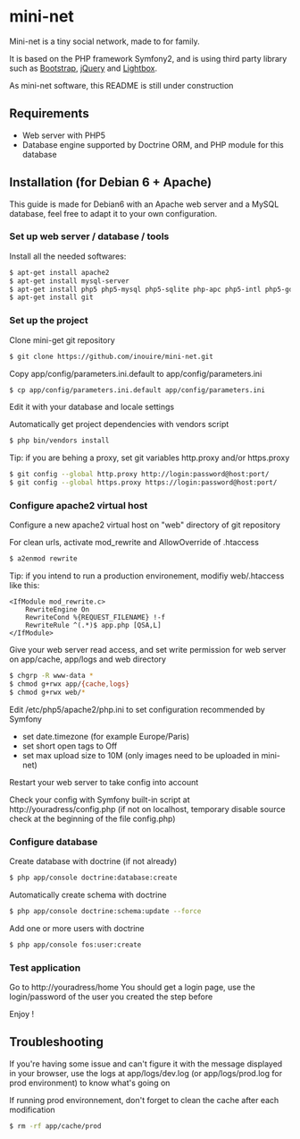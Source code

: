mini-net
========

Mini-net is a tiny social network, made to for family.

It is based on the PHP framework Symfony2, and is using third party library such as [Bootstrap](http://twitter.github.com/bootstrap/), [jQuery](http://jquery.com/) and [Lightbox](http://lokeshdhakar.com/projects/lightbox2/).

As mini-net software, this README is still under construction

## Requirements

* Web server with PHP5
* Database engine supported by Doctrine ORM, and PHP module for this database

## Installation (for Debian 6 + Apache)

This guide is made for Debian6 with an Apache web server and a MySQL database, feel free to adapt it to your own configuration.

### Set up web server / database / tools

Install all the needed softwares:
``` bash
$ apt-get install apache2
$ apt-get install mysql-server
$ apt-get install php5 php5-mysql php5-sqlite php-apc php5-intl php5-gd
$ apt-get install git
```

### Set up the project

Clone mini-get git repository
``` bash
$ git clone https://github.com/inouire/mini-net.git
```

Copy app/config/parameters.ini.default to app/config/parameters.ini
``` bash
$ cp app/config/parameters.ini.default app/config/parameters.ini
```
Edit it with your database and locale settings

Automatically get project dependencies with vendors script
``` bash
$ php bin/vendors install
```

Tip: if you are behing a proxy, set git variables http.proxy and/or https.proxy
``` bash
$ git config --global http.proxy http://login:password@host:port/
$ git config --global https.proxy https://login:password@host:port/
```

### Configure apache2 virtual host

Configure a new apache2 virtual host on "web" directory of git repository

For clean urls, activate mod_rewrite and AllowOverride of .htaccess
``` bash
$ a2enmod rewrite
```

Tip: if you intend to run a production environement, modifiy web/.htaccess like this:
```
<IfModule mod_rewrite.c>
    RewriteEngine On
    RewriteCond %{REQUEST_FILENAME} !-f
    RewriteRule ^(.*)$ app.php [QSA,L]
</IfModule>
```
 
Give your web server read access, and set write permission for web server on app/cache, app/logs and web directory
``` bash
$ chgrp -R www-data *
$ chmod g+rwx app/{cache,logs}
$ chmod g+rwx web/*
```

Edit /etc/php5/apache2/php.ini to set configuration recommended by Symfony
* set date.timezone (for example Europe/Paris)
* set short open tags to Off
* set max upload size to 10M (only images need to be uploaded in mini-net)

Restart your web server to take config into account

Check your config with Symfony built-in script at http://youradress/config.php
(if not on localhost, temporary disable source check at the beginning of the file config.php)

### Configure database

Create database with doctrine (if not already) 
``` bash
$ php app/console doctrine:database:create
```

Automatically create schema with doctrine
 ``` bash
$ php app/console doctrine:schema:update --force
```

Add one or more users with doctrine
 ``` bash
$ php app/console fos:user:create
```

### Test application

Go to http://youradress/home
You should get a login page, use the login/password of the user you created the step before

Enjoy !

## Troubleshooting

If you're having some issue and can't figure it with the message displayed in your browser, use the logs at app/logs/dev.log (or app/logs/prod.log for prod environment) to know what's going on

If running prod environnement, don't forget to clean the cache after each modification
``` bash
$ rm -rf app/cache/prod
```



